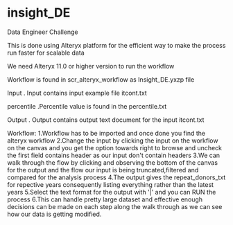 # insight_DE
Data Engineer Challenge

This is done using Alteryx platform for the efficient way to make the process run faster for scalable data

We need Alteryx 11.0 or higher version to run the workflow

Workflow is found in scr_alteryx_workflow as Insight_DE.yxzp file 

Input
. Input contains input example file itcont.txt

percentile
.Percentile value is found in the percentile.txt

Output
. Output contains output text document for the input itcont.txt

Workflow:
1.Workflow has to be imported and once done you find the alteryx workflow
2.Change the input by clicking the input on the workflow on the canvas and you get the option towards right 
  to browse and uncheck the first field contains header as our input don't contain headers
3.We can walk through the flow by clicking and observing the bottom of the canvas for the output and the flow
  our input is being truncated,filtered and compared for the analysis process
4.The output gives the repeat_donors_txt for repective years consequently listing everything rather than the latest years
5.Select the text format for the output with '|' and you can RUN the process
6.This can handle pretty large dataset and effective enough decisions can be made on each step along the walk through as 
  we can see how our data is getting modified.

